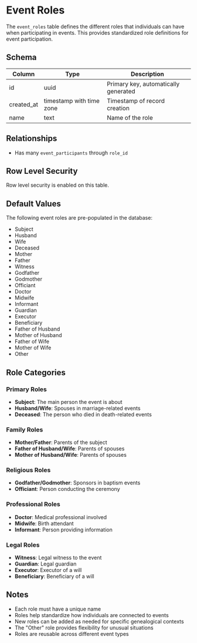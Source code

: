 # Event Roles

The `event_roles` table defines the different roles that individuals can have when participating in events. This provides standardized role definitions for event participation.

## Schema

| Column     | Type                     | Description                          |
| ---------- | ------------------------ | ------------------------------------ |
| id         | uuid                     | Primary key, automatically generated |
| created_at | timestamp with time zone | Timestamp of record creation         |
| name       | text                     | Name of the role                     |

## Relationships

- Has many `event_participants` through `role_id`

## Row Level Security

Row level security is enabled on this table.

## Default Values

The following event roles are pre-populated in the database:

- Subject
- Husband
- Wife
- Deceased
- Mother
- Father
- Witness
- Godfather
- Godmother
- Officiant
- Doctor
- Midwife
- Informant
- Guardian
- Executor
- Beneficiary
- Father of Husband
- Mother of Husband
- Father of Wife
- Mother of Wife
- Other

## Role Categories

### Primary Roles

- **Subject**: The main person the event is about
- **Husband/Wife**: Spouses in marriage-related events
- **Deceased**: The person who died in death-related events

### Family Roles

- **Mother/Father**: Parents of the subject
- **Father of Husband/Wife**: Parents of spouses
- **Mother of Husband/Wife**: Parents of spouses

### Religious Roles

- **Godfather/Godmother**: Sponsors in baptism events
- **Officiant**: Person conducting the ceremony

### Professional Roles

- **Doctor**: Medical professional involved
- **Midwife**: Birth attendant
- **Informant**: Person providing information

### Legal Roles

- **Witness**: Legal witness to the event
- **Guardian**: Legal guardian
- **Executor**: Executor of a will
- **Beneficiary**: Beneficiary of a will

## Notes

- Each role must have a unique name
- Roles help standardize how individuals are connected to events
- New roles can be added as needed for specific genealogical contexts
- The "Other" role provides flexibility for unusual situations
- Roles are reusable across different event types
